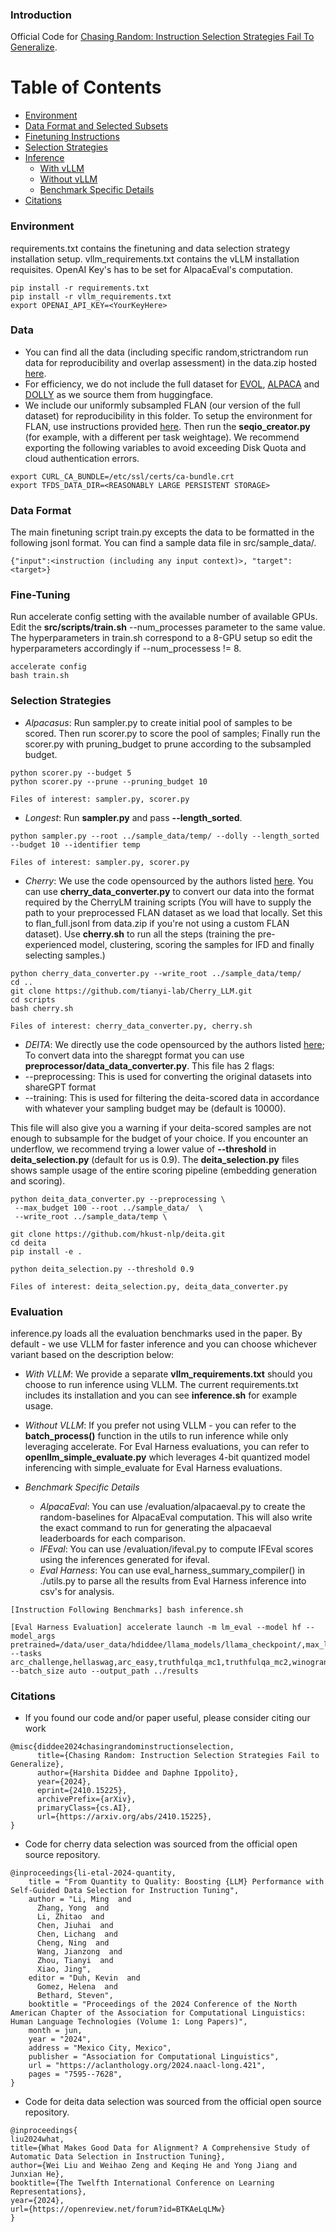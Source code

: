 ### Introduction

Official Code for [Chasing Random: Instruction Selection Strategies Fail To Generalize](https://arxiv.org/abs/2410.15225). 

# Table of Contents
- [Environment](#environment)
- [Data Format and Selected Subsets](#data)
- [Finetuning Instructions](#fine-tuning)
- [Selection Strategies](#selection-strategies)
- [Inference](#inference)
  - [With vLLM](#with-vllm)
  - [Without vLLM](#without-vllm)
  - [Benchmark Specific Details](#Benchmark-Specific-Details)
- [Citations](#citations)

### Environment
requirements.txt contains the finetuning and data selection strategy installation setup. vllm_requirements.txt contains the vLLM installation requisites. OpenAI Key's has to be set for AlpacaEval's computation. 
```
pip install -r requirements.txt
pip install -r vllm_requirements.txt
export OPENAI_API_KEY=<YourKeyHere>
```

### Data 
- You can find all the data (including specific random,strictrandom run data for reproducibility and overlap assessment) in the data.zip hosted [here](https://storage.cloud.google.com/chasing_random/data.zip). 
- For efficiency, we do not include the full dataset for [EVOL](https://huggingface.co/datasets/WizardLMTeam/WizardLM_evol_instruct_V2_196k), [ALPACA](https://huggingface.co/datasets/tatsu-lab/alpaca) and [DOLLY](https://huggingface.co/datasets/databricks/databricks-dolly-15k) as we source them from huggingface. 
- We include our uniformly subsampled FLAN (our version of the full dataset) for reproducibility in this folder. To setup the environment for FLAN, use instructions provided [here](https://github.com/google-research/FLAN/). Then run the __seqio_creator.py__ (for example, with a different per task weightage). We recommend exporting the following variables to avoid exceeding Disk Quota and cloud authentication errors.  
```
export CURL_CA_BUNDLE=/etc/ssl/certs/ca-bundle.crt
export TFDS_DATA_DIR=<REASONABLY LARGE PERSISTENT STORAGE>
```

### Data Format 
The main finetuning script train.py excepts the data to be formatted in the following jsonl format. You can find a sample data file in src/sample_data/. 
```
{"input":<instruction (including any input context)>, "target":<target>}
```

### Fine-Tuning
Run accelerate config setting with the available number of available GPUs. Edit the __src/scripts/train.sh__ --num_processes parameter to the same value. The hyperparameters in train.sh correspond to a 8-GPU setup so edit the hyperparameters accordingly if --num_processess != 8. 
```
accelerate config 
bash train.sh 
```


### Selection Strategies 
- *Alpacasus*: Run sampler.py to create initial pool of samples to be scored. Then run scorer.py to score the pool of samples; Finally run the scorer.py with pruning_budget to prune according to the subsampled budget. 
```
python scorer.py --budget 5 
python scorer.py --prune --pruning_budget 10
```
```Files of interest: sampler.py, scorer.py```

- *Longest*: Run __sampler.py__ and pass __--length_sorted__.
```
python sampler.py --root ../sample_data/temp/ --dolly --length_sorted --budget 10 --identifier temp 
```
```Files of interest: sampler.py, scorer.py```


- *Cherry*: We use the code opensourced by the authors listed [here](https://github.com/tianyi-lab/Cherry_LLM/blob/main/cherry_seletion/data_analysis.py).  You can use __cherry_data_converter.py__ to convert our data into the format required by the CherryLM training scripts (You will have to supply the path to your preprocessed FLAN dataset as we load that locally. Set this to flan_full.jsonl from data.zip if you're not using a custom FLAN dataset). Use __cherry.sh__ to run all the steps (training the pre-experienced model, clustering, scoring the samples for IFD and finally selecting samples.)
```
python cherry_data_converter.py --write_root ../sample_data/temp/
cd ..
git clone https://github.com/tianyi-lab/Cherry_LLM.git
cd scripts
bash cherry.sh
```
```Files of interest: cherry_data_converter.py, cherry.sh```

- *DEITA*: We directly use the code opensourced by the authors listed [here](https://github.com/hkust-nlp/deita); To convert data into the sharegpt format you can use __preprocessor/data_data_converter.py__. This file has 2 flags:
- --preprocessing: This is used for converting the original datasets into shareGPT format 
- --training: This is used for filtering the deita-scored data in accordance with whatever your sampling budget may be (default is 10000). 

This file will also give you a warning if your deita-scored samples are not enough to subsample for the budget of your choice. If you encounter an underflow, we recommend trying a lower value of __--threshold__ in __deita_selection.py__ (default for us is 0.9). The __deita_selection.py__ files shows sample usage of the entire scoring pipeline (embedding generation and scoring).

```
python deita_data_converter.py --preprocessing \
 --max_budget 100 --root ../sample_data/  \
 --write_root ../sample_data/temp \

git clone https://github.com/hkust-nlp/deita.git
cd deita
pip install -e .

python deita_selection.py --threshold 0.9

```
```Files of interest: deita_selection.py, deita_data_converter.py```



### Evaluation 
inference.py loads all the evaluation benchmarks used in the paper. By default - we use VLLM for faster inference and you can choose whichever variant based on the description below: 
- *With VLLM*:  We provide a separate __vllm_requirements.txt__ should you choose to run inference using VLLM. The current requirements.txt includes its installation and you can see __inference.sh__ for example usage.

- *Without VLLM*: If you prefer not using VLLM - you can refer to the __batch_process()__ function in the utils to run inference while only leveraging accelerate. For Eval Harness evaluations, you can refer to __openllm_simple_evaluate.py__ which leverages 4-bit quantized model inferencing with simple_evaluate for Eval Harness evaluations.

- *Benchmark Specific Details* 
  - *AlpacaEval*: You can use /evaluation/alpacaeval.py to create the random-baselines for AlpacaEval computation. This will also write the exact command to run for generating the alpacaeval leaderboards for each comparison. 
  - *IFEval*: You can use /evaluation/ifeval.py to compute IFEval scores using the inferences generated for ifeval. 
  - *Eval Harness*: You can use eval_harness_summary_compiler() in ./utils.py to parse all the results from Eval Harness inference into csv's for analysis. 
```
[Instruction Following Benchmarks] bash inference.sh 

[Eval Harness Evaluation] accelerate launch -m lm_eval --model hf --model_args pretrained=/data/user_data/hdiddee/llama_models/llama_checkpoint/,max_length=2048,dtype=auto --tasks arc_challenge,hellaswag,arc_easy,truthfulqa_mc1,truthfulqa_mc2,winogrande,mmlu  --batch_size auto --output_path ../results
```

### Citations 
- If you found our code and/or paper useful, please consider citing our work
```
@misc{diddee2024chasingrandominstructionselection,
      title={Chasing Random: Instruction Selection Strategies Fail to Generalize}, 
      author={Harshita Diddee and Daphne Ippolito},
      year={2024},
      eprint={2410.15225},
      archivePrefix={arXiv},
      primaryClass={cs.AI},
      url={https://arxiv.org/abs/2410.15225}, 
}
```
- Code for cherry data selection was sourced from the official open source repository. 
```
@inproceedings{li-etal-2024-quantity,
    title = "From Quantity to Quality: Boosting {LLM} Performance with Self-Guided Data Selection for Instruction Tuning",
    author = "Li, Ming  and
      Zhang, Yong  and
      Li, Zhitao  and
      Chen, Jiuhai  and
      Chen, Lichang  and
      Cheng, Ning  and
      Wang, Jianzong  and
      Zhou, Tianyi  and
      Xiao, Jing",
    editor = "Duh, Kevin  and
      Gomez, Helena  and
      Bethard, Steven",
    booktitle = "Proceedings of the 2024 Conference of the North American Chapter of the Association for Computational Linguistics: Human Language Technologies (Volume 1: Long Papers)",
    month = jun,
    year = "2024",
    address = "Mexico City, Mexico",
    publisher = "Association for Computational Linguistics",
    url = "https://aclanthology.org/2024.naacl-long.421",
    pages = "7595--7628",
}
```
- Code for deita data selection was sourced from the official open source repository. 
```
@inproceedings{
liu2024what,
title={What Makes Good Data for Alignment? A Comprehensive Study of Automatic Data Selection in Instruction Tuning},
author={Wei Liu and Weihao Zeng and Keqing He and Yong Jiang and Junxian He},
booktitle={The Twelfth International Conference on Learning Representations},
year={2024},
url={https://openreview.net/forum?id=BTKAeLqLMw}
}
```